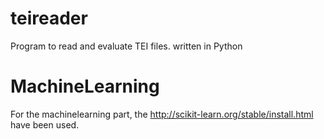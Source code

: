 teireader
=========

Program to read and evaluate TEI files. written in Python

MachineLearning
=========
For the machinelearning part, the http://scikit-learn.org/stable/install.html have been used.
